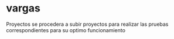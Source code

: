 # vargas
Proyectos
se procedera a subir proyectos  para realizar las pruebas correspondientes para su optimo funcionamiento
